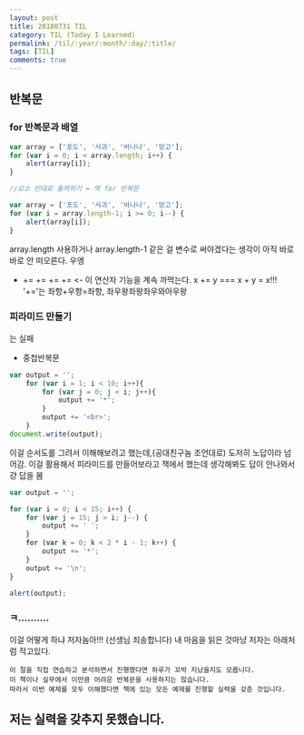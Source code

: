 ```yaml
---
layout: post
title: 20180731 TIL
category: TIL (Today I Learned)
permalink: /til/:year/:month/:day/:title/
tags: [TIL]
comments: true
---
```


## 반복문

### for 반복문과 배열
```javascript
var array = ['포도', '사과', '바나나', '망고'];
for (var i = 0; i < array.length; i++) {
    alert(array[i]);
}

//요소 반대로 출력하기 = 역 for 반복문

var array = ['포도', '사과', '바나나', '망고'];
for (var i = array.length-1; i >= 0; i--) {
    alert(array[i]);
}
```

array.length 사용하거나 array.length-1 같은 걸 변수로 써야겠다는 생각이 아직 바로바로 안 떠오른다. 우엥

- += += +=
+= <- 이 연산자 기능을 계속 까먹는다.
x += y   ===  x + y = x!!! '+='는 좌항+우항=좌항, 좌우왕좌왕좌우와아우왕

### 피라미드 만들기
는 실패

- 중첩반복문
```javascript
var output = '';
	for (var i = 1; i < 10; i++){
		for (var j = 0; j < i; j++){
			output += '*';
        }
		output += '<br>';
    }
document.write(output);
```
이걸 순서도를 그려서 이해해보려고 했는데,(공대친구놈 조언대로)
도저히 노답이라 넘어감.
이걸 활용해서 피라미드를 만들어보라고 책에서 했는데 생각해봐도 답이 안나와서 걍 답을 봄

```javascript
var output = '';

for (var i = 0; i < 15; i++) {
    for (var j = 15; j > i; j--) {
        output += ' ';
    }
    for (var k = 0; k < 2 * i - 1; k++) {
        output += '*';
    }
    output += '\n';
}

alert(output);
```

### ㅋ..........
이걸 어떻게 하냐 저자놈아!!! (선생님 죄송합니다)
내 마음을 읽은 것마냥 저자는 아래처럼 적고있다.

```text
이 절을 직접 연습하고 분석하면서 진행했다면 하루가 꼬박 지났을지도 모릅니다.
이 책이나 실무에서 이만큼 어려운 반복문을 사용하지는 않습니다.
따라서 이번 예제를 모두 이해했다면 책에 있는 모든 예제를 진행할 실력을 갖춘 것입니다.
```

## 저는 실력을 갖추지 못했습니다.


